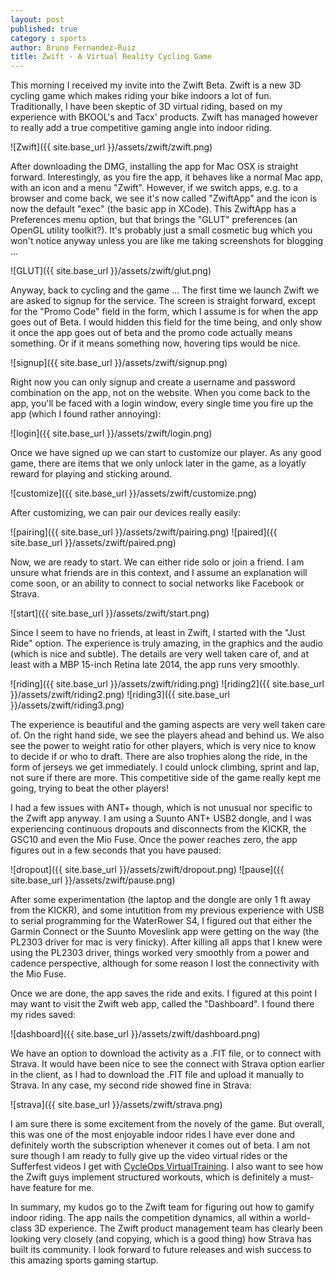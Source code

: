 ```yaml
---
layout: post
published: true
category : sports
author: Bruno Fernandez-Ruiz
title: Zwift - A Virtual Reality Cycling Game
---
```


This morning I received my invite into the Zwift Beta. Zwift is a new
3D cycling game which makes riding your bike indoors a lot of fun. 
Traditionally, I have been skeptic of 3D virtual riding, based on
my experience with BKOOL's and Tacx' products.  Zwift has managed
however to really add a true competitive gaming angle into
indoor riding.

![Zwift]({{ site.base_url }}/assets/zwift/zwift.png)

After downloading the DMG, installing the app for Mac OSX is straight
forward. Interestingly, as you fire the app, it behaves like a normal
Mac app, with an icon and a menu "Zwift". However, if we switch apps,
e.g. to a browser and come back, we see it's now called "ZwiftApp" and
the icon is now the default "exec" (the basic app in XCode). This
ZwiftApp has a Preferences menu option, but that brings the "GLUT"
preferences (an OpenGL utility toolkit?). It's probably just a small
cosmetic bug which you won't notice anyway unless you are like me
taking screenshots for blogging ...

![GLUT]({{ site.base_url }}/assets/zwift/glut.png)

Anyway, back to cycling and the game ... The first time we launch Zwift
we are asked to signup for the service. The screen is straight
forward, except for the "Promo Code" field in the form, which I assume
is for when the app goes out of Beta. I would hidden this field for the
time being, and only show it once the app goes out of beta and the
promo code actually means something. Or if it means something now,
hovering tips would be nice.

![signup]({{ site.base_url }}/assets/zwift/signup.png)

Right now you can only signup and create a username and password
combination on the app, not on the website. When you come back to the
app, you'll be faced with a login window, every single time you fire
up the app (which I found rather annoying):

![login]({{ site.base_url }}/assets/zwift/login.png)

Once we have signed up we can start to customize our player. As any
good game, there are items that we only unlock later in the game, as a
loyatly reward for playing and sticking around.

![customize]({{ site.base_url }}/assets/zwift/customize.png)

After customizing, we can pair our devices really easily:

![pairing]({{ site.base_url }}/assets/zwift/pairing.png)
![paired]({{ site.base_url }}/assets/zwift/paired.png)

Now, we are ready to start. We can either ride solo or join a friend.
I am unsure what friends are in this context, and I assume an
explanation will come soon, or an ability to connect to social
networks like Facebook or Strava.

![start]({{ site.base_url }}/assets/zwift/start.png)

Since I seem to have no friends, at least in Zwift, I started with the
"Just Ride" option. The experience is truly amazing, in the graphics
and the audio (which is nice and subtle). The details are very well
taken care of, and at least with a MBP 15-inch Retina late 2014, the
app runs very smoothly.

![riding]({{ site.base_url }}/assets/zwift/riding.png)
![riding2]({{ site.base_url }}/assets/zwift/riding2.png)
![riding3]({{ site.base_url }}/assets/zwift/riding3.png)

The experience is beautiful and the gaming aspects are very well taken
care of. On the right hand side, we see the players ahead and behind
us. We also see the power to weight ratio for other players, which is
very nice to know to decide if or who to draft. There are also
trophies along the ride, in the form of jerseys we get immediately. I
could unlock climbing, sprint and lap, not sure if there are more.
This competitive side of the game really kept me going, trying to beat
the other players!

I had a few issues with ANT+ though, which is not unusual nor specific
to the Zwift app anyway. I am using a Suunto ANT+ USB2 dongle, and I
was experiencing continuous dropouts and disconnects from the KICKR,
the GSC10 and even the Mio Fuse. Once the power reaches zero, the app
figures out in a few seconds that you have paused:

![dropout]({{ site.base_url }}/assets/zwift/dropout.png)
![pause]({{ site.base_url }}/assets/zwift/pause.png)

After some experimentation (the laptop and the dongle are only 1 ft
away from the KICKR), and some intutition from my previous experience
with USB to serial programming for the WaterRower S4, I figured out
that either the Garmin Connect or the Suunto Moveslink app were
getting on the way (the PL2303 driver for mac is very finicky). After
killing all apps that I knew were using the PL2303 driver, things
worked very smoothly from a power and cadence perspective, although
for some reason I lost the connectivity with the Mio Fuse.

Once we are done, the app saves the ride and exits. I figured at this
point I may want to visit the Zwift web app, called the "Dashboard". I
found there my rides saved:

![dashboard]({{ site.base_url }}/assets/zwift/dashboard.png)

We have an option to download the activity as a .FIT file, or to
connect with Strava. It would have been nice to see the connect with
Strava option earlier in the client, as I had to download the .FIT
file and upload it manually to Strava. In any case, my second ride
showed fine in Strava:

![strava]({{ site.base_url }}/assets/zwift/strava.png)

I am sure there is some excitement from the novely of the game. But
overall, this was one of the most enjoyable indoor rides I have ever
done and definitely worth the subscription whenever it comes out of
beta. I am not sure though I am ready to fully give up the video
virtual rides or the Sufferfest videos I get with
[CycleOps VirtualTraining](http://www.olympum.com/sports/cycleops-virtualtraining/).
I also want to see how the Zwift guys implement structured workouts,
which is definitely a must-have feature for me.

In summary, my kudos go to the Zwift team for figuring out how to
gamify indoor riding. The app nails the competition dynamics, all
within a world-class 3D experience. The Zwift product management team
has clearly been looking very closely (and copying, which is a good
thing) how Strava has built its community. I look forward to future
releases and wish success to this amazing sports gaming startup.
